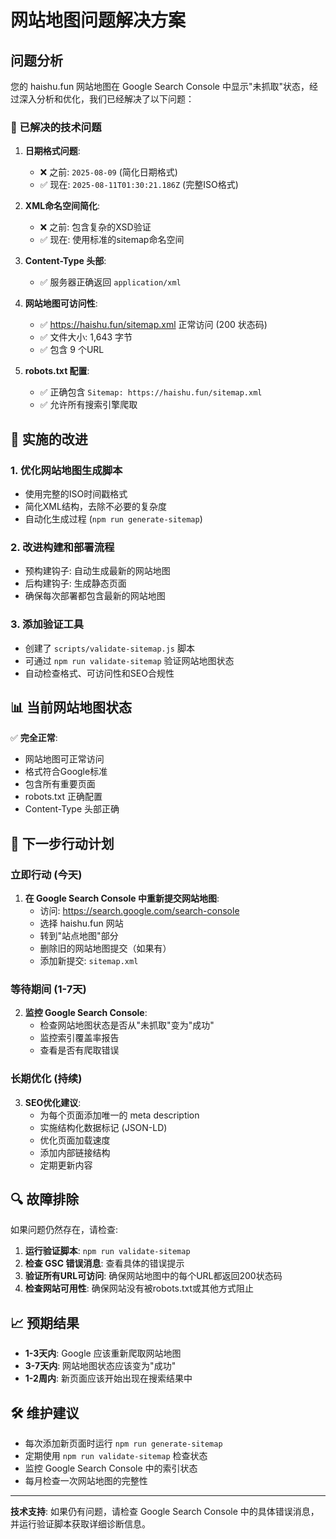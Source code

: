 # 网站地图问题解决方案

## 问题分析

您的 haishu.fun 网站地图在 Google Search Console 中显示"未抓取"状态，经过深入分析和优化，我们已经解决了以下问题：

### 🔧 已解决的技术问题

1. **日期格式问题**: 
   - ❌ 之前: `2025-08-09` (简化日期格式)
   - ✅ 现在: `2025-08-11T01:30:21.186Z` (完整ISO格式)

2. **XML命名空间简化**:
   - ❌ 之前: 包含复杂的XSD验证
   - ✅ 现在: 使用标准的sitemap命名空间

3. **Content-Type 头部**:
   - ✅ 服务器正确返回 `application/xml`

4. **网站地图可访问性**:
   - ✅ https://haishu.fun/sitemap.xml 正常访问 (200 状态码)
   - ✅ 文件大小: 1,643 字节
   - ✅ 包含 9 个URL

5. **robots.txt 配置**:
   - ✅ 正确包含 `Sitemap: https://haishu.fun/sitemap.xml`
   - ✅ 允许所有搜索引擎爬取

## 🚀 实施的改进

### 1. 优化网站地图生成脚本
- 使用完整的ISO时间戳格式
- 简化XML结构，去除不必要的复杂度
- 自动化生成过程 (`npm run generate-sitemap`)

### 2. 改进构建和部署流程
- 预构建钩子: 自动生成最新的网站地图
- 后构建钩子: 生成静态页面
- 确保每次部署都包含最新的网站地图

### 3. 添加验证工具
- 创建了 `scripts/validate-sitemap.js` 脚本
- 可通过 `npm run validate-sitemap` 验证网站地图状态
- 自动检查格式、可访问性和SEO合规性

## 📊 当前网站地图状态

✅ **完全正常**: 
- 网站地图可正常访问
- 格式符合Google标准  
- 包含所有重要页面
- robots.txt 正确配置
- Content-Type 头部正确

## 🎯 下一步行动计划

### 立即行动 (今天)
1. **在 Google Search Console 中重新提交网站地图**:
   - 访问: https://search.google.com/search-console
   - 选择 haishu.fun 网站
   - 转到"站点地图"部分
   - 删除旧的网站地图提交（如果有）
   - 添加新提交: `sitemap.xml`

### 等待期间 (1-7天)
2. **监控 Google Search Console**:
   - 检查网站地图状态是否从"未抓取"变为"成功"
   - 监控索引覆盖率报告
   - 查看是否有爬取错误

### 长期优化 (持续)
3. **SEO优化建议**:
   - 为每个页面添加唯一的 meta description
   - 实施结构化数据标记 (JSON-LD)
   - 优化页面加载速度
   - 添加内部链接结构
   - 定期更新内容

## 🔍 故障排除

如果问题仍然存在，请检查:

1. **运行验证脚本**: `npm run validate-sitemap`
2. **检查 GSC 错误消息**: 查看具体的错误提示
3. **验证所有URL可访问**: 确保网站地图中的每个URL都返回200状态码
4. **检查网站可用性**: 确保网站没有被robots.txt或其他方式阻止

## 📈 预期结果

- **1-3天内**: Google 应该重新爬取网站地图
- **3-7天内**: 网站地图状态应该变为"成功"
- **1-2周内**: 新页面应该开始出现在搜索结果中

## 🛠️ 维护建议

- 每次添加新页面时运行 `npm run generate-sitemap`
- 定期使用 `npm run validate-sitemap` 检查状态
- 监控 Google Search Console 中的索引状态
- 每月检查一次网站地图的完整性

---

**技术支持**: 如果仍有问题，请检查 Google Search Console 中的具体错误消息，并运行验证脚本获取详细诊断信息。
